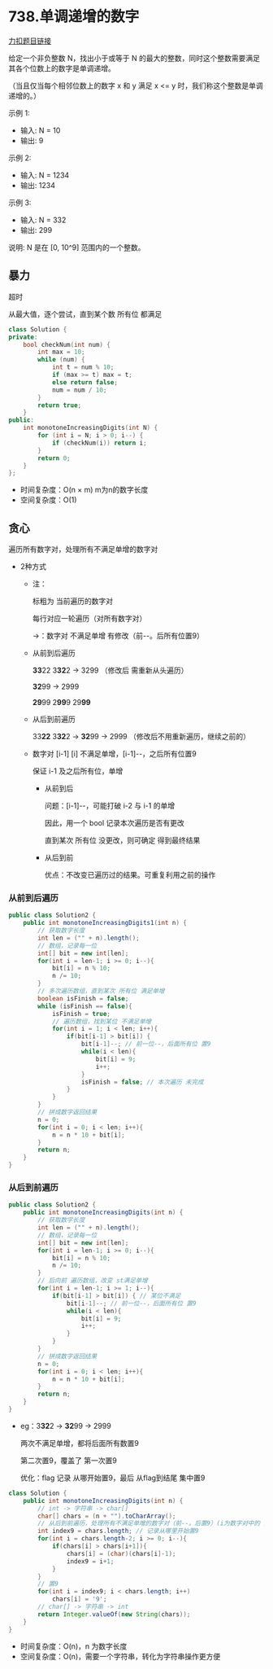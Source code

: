 

# 738.单调递增的数字
[力扣题目链接](https://leetcode-cn.com/problems/monotone-increasing-digits/)

给定一个非负整数 N，找出小于或等于 N 的最大的整数，同时这个整数需要满足其各个位数上的数字是单调递增。

（当且仅当每个相邻位数上的数字 x 和 y 满足 x <= y 时，我们称这个整数是单调递增的。）

示例 1:
* 输入: N = 10
* 输出: 9

示例 2:
* 输入: N = 1234
* 输出: 1234

示例 3:
* 输入: N = 332
* 输出: 299

说明: N 是在 [0, 10^9] 范围内的一个整数。


## 暴力

超时

从最大值，逐个尝试，直到某个数 所有位 都满足

```CPP
class Solution {
private:
    bool checkNum(int num) {
        int max = 10;
        while (num) {
            int t = num % 10;
            if (max >= t) max = t;
            else return false;
            num = num / 10;
        }
        return true;
    }
public:
    int monotoneIncreasingDigits(int N) {
        for (int i = N; i > 0; i--) {
            if (checkNum(i)) return i;
        }
        return 0;
    }
};
```
* 时间复杂度：O(n × m) m为n的数字长度
* 空间复杂度：O(1)

## 贪心

遍历所有数字对，处理所有不满足单增的数字对

+ 2种方式

  + 注：

    标粗为 当前遍历的数字对

    每行对应一轮遍历（对所有数字对）

    ->：数字对 不满足单增 有修改（前--。后所有位置9）

  + 从前到后遍历

    **33**22  3**32**2 ->  3299  （修改后 需重新从头遍历）

    **32**99 -> 2999

    **29**99 2**99**9 29**99** 

  + 从后到前遍历

    33**22** 3**32**2 -> **32**99 -> 2999 （修改后不用重新遍历，继续之前的）

  + 数字对 [i-1] [i] 不满足单增，[i-1]--，之后所有位置9

    保证 i-1 及之后所有位，单增

    + 从前到后 

      问题：[i-1]--，可能打破 i-2 与 i-1 的单增

      因此，用一个 bool 记录本次遍历是否有更改

      直到某次 所有位 没更改，则可确定 得到最终结果

    + 从后到前
  
      优点：不改变已遍历过的结果。可重复利用之前的操作


### 从前到后遍历

```java
public class Solution2 {
    public int monotoneIncreasingDigits1(int n) {
        // 获取数字长度
        int len = ("" + n).length();
        // 数组，记录每一位
        int[] bit = new int[len];
        for(int i = len-1; i >= 0; i--){
            bit[i] = n % 10;
            n /= 10;
        }
        // 多次遍历数组，直到某次 所有位 满足单增
        boolean isFinish = false;
        while (isFinish == false){
            isFinish = true;
            // 遍历数组，找到某位 不满足单增
            for(int i = 1; i < len; i++){ 
                if(bit[i-1] > bit[i]) {  
                    bit[i-1]--; // 前一位--，后面所有位 置9
                    while(i < len){
                        bit[i] = 9;
                        i++;
                    }
                    isFinish = false; // 本次遍历 未完成
                }
            }
        }
        // 拼成数字返回结果
        n = 0;
        for(int i = 0; i < len; i++){
            n = n * 10 + bit[i];
        }
        return n;
    }
}
```

### 从后到前遍历

```java
public class Solution2 { 
    public int monotoneIncreasingDigits(int n) {
        // 获取数字长度
        int len = ("" + n).length();
        // 数组，记录每一位
        int[] bit = new int[len];
        for(int i = len-1; i >= 0; i--){
            bit[i] = n % 10;
            n /= 10;
        }
        // 后向前 遍历数组，改变 st满足单增
        for(int i = len-1; i >= 1; i--){
            if(bit[i-1] > bit[i]) { // 某位不满足
                bit[i-1]--; // 前一位--，后面所有位 置9
                while(i < len){
                    bit[i] = 9;
                    i++;
                }
            }
        }
        // 拼成数字返回结果
        n = 0;
        for(int i = 0; i < len; i++){
            n = n * 10 + bit[i];
        }
        return n;
    }
}
```

+ eg：3**32**2 -> **32**99 -> 2999 

  两次不满足单增，都将后面所有数置9

  第二次置9，覆盖了 第一次置9

  优化：flag 记录 从哪开始置9，最后 从flag到结尾 集中置9 

```java
class Solution {
    public int monotoneIncreasingDigits(int n) {
        // int -> 字符串 -> char[] 
        char[] chars = (n + "").toCharArray();
        // 从后到前遍历，处理所有不满足单增的数字对（前--。后置9）(i为数字对中的 前面数字)
        int index9 = chars.length; // 记录从哪里开始置9
        for(int i = chars.length-2; i >= 0; i--){
            if(chars[i] > chars[i+1]){
                chars[i] = (char)(chars[i]-1);
                index9 = i+1;
            }
        }
        // 置9
        for(int i = index9; i < chars.length; i++)
            chars[i] = '9';
        // char[] -> 字符串 -> int
        return Integer.valueOf(new String(chars));
    }
} 
```

* 时间复杂度：O(n)，n 为数字长度
* 空间复杂度：O(n)，需要一个字符串，转化为字符串操作更方便 